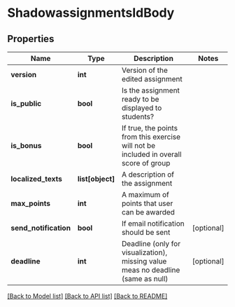 # ShadowassignmentsIdBody

## Properties
Name | Type | Description | Notes
------------ | ------------- | ------------- | -------------
**version** | **int** | Version of the edited assignment | 
**is_public** | **bool** | Is the assignment ready to be displayed to students? | 
**is_bonus** | **bool** | If true, the points from this exercise will not be included in overall score of group | 
**localized_texts** | **list[object]** | A description of the assignment | 
**max_points** | **int** | A maximum of points that user can be awarded | 
**send_notification** | **bool** | If email notification should be sent | [optional] 
**deadline** | **int** | Deadline (only for visualization), missing value meas no deadline (same as null) | [optional] 

[[Back to Model list]](../README.md#documentation-for-models) [[Back to API list]](../README.md#documentation-for-api-endpoints) [[Back to README]](../README.md)

